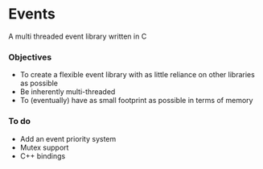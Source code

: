 # Events
A multi threaded event library written in C

### Objectives
* To create a flexible event library with as little reliance on other libraries as possible
* Be inherently multi-threaded
* To (eventually) have as small footprint as possible in terms of memory 

### To do
* Add an event priority system
* Mutex support
* C++ bindings
